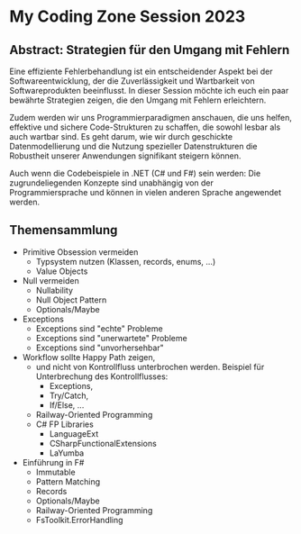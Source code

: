 # My Coding Zone Session 2023

## Abstract: Strategien für den Umgang mit Fehlern

Eine effiziente Fehlerbehandlung ist ein entscheidender Aspekt bei der Softwareentwicklung, der die Zuverlässigkeit und Wartbarkeit von Softwareprodukten beeinflusst.
In dieser Session möchte ich euch ein paar bewährte Strategien zeigen, die den Umgang mit Fehlern erleichtern. 

Zudem werden wir uns Programmierparadigmen anschauen, die uns helfen, effektive und sichere Code-Strukturen zu schaffen, die sowohl lesbar als auch wartbar sind. Es geht darum, wie wir durch geschickte Datenmodellierung und die Nutzung spezieller Datenstrukturen die Robustheit unserer Anwendungen signifikant steigern können.

Auch wenn die Codebeispiele in .NET (C# und F#) sein werden: Die zugrundeliegenden Konzepte sind unabhängig von der Programmiersprache und können in vielen anderen Sprache angewendet werden.

## Themensammlung

- Primitive Obsession vermeiden
  - Typsystem nutzen (Klassen, records, enums, ...)
  - Value Objects
- Null vermeiden
  - Nullability
  - Null Object Pattern
  - Optionals/Maybe
- Exceptions
  - Exceptions sind "echte" Probleme
  - Exceptions sind "unerwartete" Probleme
  - Exceptions sind "unvorhersehbar"
- Workflow sollte Happy Path zeigen, 
  - und nicht von Kontrollfluss unterbrochen werden. Beispiel für Unterbrechung des Kontrollflusses: 
    - Exceptions, 
    - Try/Catch, 
    - If/Else, ... 
  - Railway-Oriented Programming
  - C# FP Libraries
    - LanguageExt
    - CSharpFunctionalExtensions
    - LaYumba
- Einführung in F#
  - Immutable
  - Pattern Matching
  - Records
  - Optionals/Maybe
  - Railway-Oriented Programming
  - FsToolkit.ErrorHandling